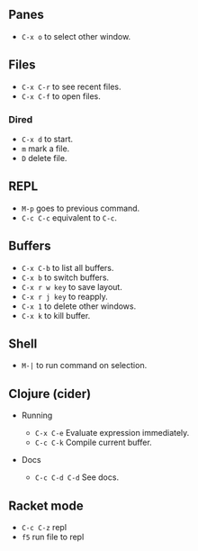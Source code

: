 ## Panes
- `C-x o` to select other window.

## Files
- `C-x C-r` to see recent files.
- `C-x C-f` to open files.

### Dired

- `C-x d` to start.
- `m` mark a file.
- `D` delete file.

## REPL
- `M-p` goes to previous command.
- `C-c C-c` equivalent to `C-c`.

## Buffers

- `C-x C-b` to list all buffers.
- `C-x b` to switch buffers.
- `C-x r w key` to save layout.
- `C-x r j key` to reapply.
- `C-x 1` to delete other windows.
- `C-x k` to kill buffer.

## Shell

- `M-|` to run command on selection.

## Clojure (cider)

- Running
  - `C-x C-e` Evaluate expression immediately.
  - `C-c C-k` Compile current buffer.
  
- Docs
  - `C-c C-d C-d` See docs.
  
## Racket mode

- `C-c C-z` repl
- `f5` run file to repl
